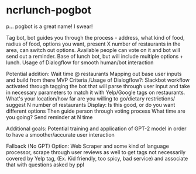 # ncrlunch-pogbot

p... pogbot is a great name! I swear!

Tag bot, bot guides you through the process - address, what kind of food, radius of food, options you want, present X number of restaurants in the area, can switch out options. Available people can vote on it and bot will send out a reminder. Base of lunch bot, but will include multiple options + lunch.
Usage of Dialogflow for smooth human/bot interaction

Potential addition: Wait time @ restaurants
Mapping out base user inputs and build from there
MVP Criteria /Usage of Dialogflow?:
Slackbot workflow activated through tagging the bot that will parse through user input and take in necessary parameters to match it with Yelp/Google tags on restaurants.
What's your location/how far are you willing to go/dietary restrictions/
suggest N number of restaurants
Display: Is this good, or do you want different options
Then guide person through voting process
What time are you going?
Send reminder at N time

Additional goals:
Potential training and application of GPT-2 model in order to have a smoother/accurate user interaction

Fallback (No GPT) Option:
Web Scraper and some kind of language processor, scrape through user reviews as well to get tags not necessarily covered by Yelp tag, (Ex. Kid friendly, too spicy, bad service) and associate that with questions asked by ppl
